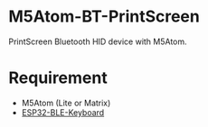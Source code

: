 # M5Atom-BT-PrintScreen
PrintScreen Bluetooth HID device with M5Atom.

# Requirement
* M5Atom (Lite or Matrix)
* [ESP32-BLE-Keyboard](https://github.com/T-vK/ESP32-BLE-Keyboard)


